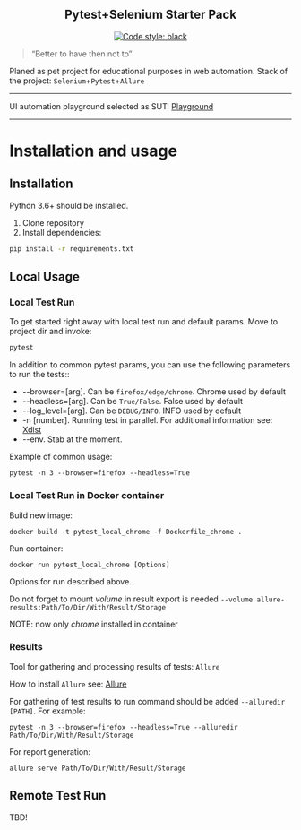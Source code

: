 <h2 align="center">Pytest+Selenium Starter Pack</h2>

<p align="center">
<a href="https://github.com/psf/black"><img alt="Code style: black" src="https://img.shields.io/badge/code%20style-black-000000.svg"></a>
</p>

> “Better to have then not to”

Planed as pet project for educational purposes in web automation. Stack of the project: `Selenium`+`Pytest`+`Allure`

---

UI automation playground selected as SUT: [Playground](http://uitestingplayground.com/home)

---

# Installation and usage

## Installation

Python 3.6+ should be installed.

1. Clone repository
2. Install dependencies:
```sh
pip install -r requirements.txt
```

## Local Usage
### Local Test Run

To get started right away with local test run and default params. Move to project dir and invoke:

```sh
pytest
```
In addition to common pytest params, you can use the following parameters to run the tests::
* --browser=[arg]. Can be `firefox/edge/chrome`. Chrome used by default
* --headless=[arg]. Can be `True/False`. False used by default
* --log_level=[arg]. Can be `DEBUG/INFO`. INFO used by default
* -n [number]. Running test in parallel. For additional information see: [Xdist](https://pypi.org/project/pytest-xdist/)
* --env. Stab at the moment.

Example of common usage:
```shell
pytest -n 3 --browser=firefox --headless=True
```

### Local Test Run in Docker container

Build new image:

```docker build -t pytest_local_chrome -f Dockerfile_chrome .```

Run container:

```docker run pytest_local_chrome [Options]```

Options for run described above.

Do not forget to mount *volume* in result export is needed `--volume allure-results:Path/To/Dir/With/Result/Storage`

NOTE: now only *chrome* installed in container


### Results
Tool for gathering and processing results of tests: `Allure`

How to install `Allure` see: [Allure](https://docs.qameta.io/allure/#_get_started)

For gathering of test results to run command should be added `--alluredir [PATH]`. For example:
```shell
pytest -n 3 --browser=firefox --headless=True --alluredir Path/To/Dir/With/Result/Storage
```

For report generation:
```shell
allure serve Path/To/Dir/With/Result/Storage
```

## Remote Test Run

TBD!
